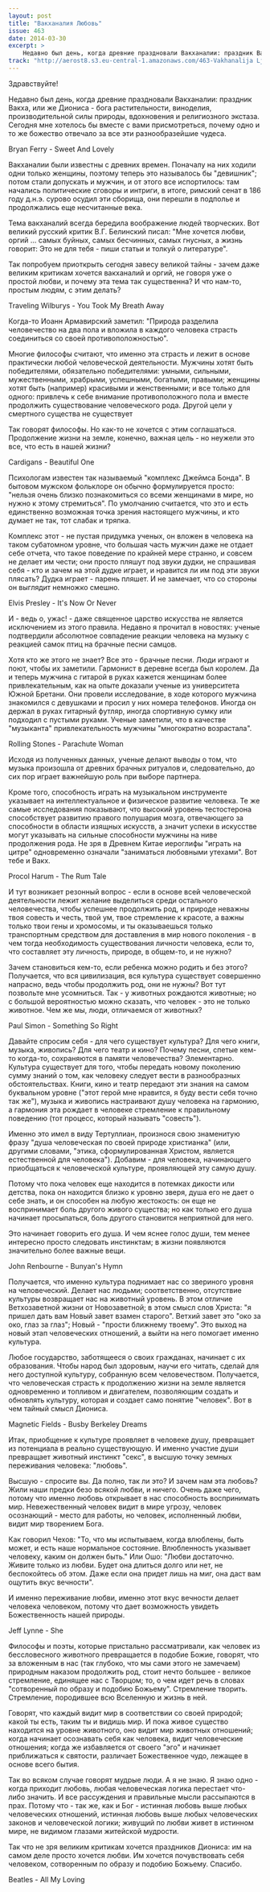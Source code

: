 ```yaml
---
layout: post
title: "Вакханалия Любовь"
issue: 463
date: 2014-03-30
excerpt: >
    Недавно был день, когда древние праздновали Вакханалии: праздник Вакха, или же Диониса - бога растительности, виноделия, производительной силы природы, вдохновения и религиозного экстаза. Сегодня мне хотелось бы вместе с вами присмотреться, почему одно и то же божество отвечало за все эти разнообразейшие чудеса.
track: "http://aerost8.s3.eu-central-1.amazonaws.com/463-Vakhanalija Ljubov'.mp3"
---
```


Здравствуйте!

Недавно был день, когда древние праздновали Вакханалии: праздник Вакха, или же Диониса - бога растительности, виноделия, производительной силы природы, вдохновения и религиозного экстаза. Сегодня мне хотелось бы вместе с вами присмотреться, почему одно и то же божество отвечало за все эти разнообразейшие чудеса.

Bryan Ferry - Sweet And Lovely

Вакханалии были известны с древних времен. Поначалу на них ходили одни только женщины, поэтому теперь это называлось бы "девишник"; потом стали допускать и мужчин, и от этого все испортилось: там начались политические сговоры и интриги, в итоге, римский сенат в 186 году д.н.э. сурово осудил эти сборища, они перешли в подполье и продолжались еще несчитанные века.

Тема вакханалий всегда бередила воображение людей творческих. Вот великий русский критик В.Г. Белинский писал: "Мне хочется любви, оргий ... самых буйных, самых бесчинных, самых гнусных, а жизнь говорит: Это не для тебя - пиши статьи и толкуй о литературе".

Так попробуем приоткрыть сегодня завесу великой тайны - зачем даже великим критикам хочется вакханалий и оргий, не говоря уже о простой любви, и почему эта тема так существенна? И что нам-то, простым людям, с этим делать?

Traveling Wilburys - You Took My Breath Away

Когда-то Иоанн Армавирский заметил: "Природа разделила человечество на два пола и вложила в каждого человека страсть соединиться со своей противоположностью".

Многие философы считают, что именно эта страсть и лежит в основе практически любой человеческой деятельности. Мужчины хотят быть победителями, обязательно победителями: умными, сильными, мужественными, храбрыми, успешными, богатыми, правыми; женщины хотят быть (например) красивыми и женственными; и все только для одного: привлечь к себе внимание противоположного пола и вместе продолжить существование человеческого рода. Другой цели у смертного существа не существует

Так говорят философы. Но как-то не хочется с этим соглашаться. Продолжение жизни на земле, конечно, важная цель - но неужели это все, что есть в нашей жизни?

Cardigans - Beautiful One

Психологам известен так называемый "комплекс Джеймса Бонда". В бытовом мужском фольклоре он обычно формулируется просто: "нельзя очень близко познакомиться со всеми женщинами в мире, но нужно к этому стремиться". По умолчанию считается, что это и есть единственно возможная точка зрения настоящего мужчины, и кто думает не так, тот слабак и тряпка.

Комплекс этот - не пустая придумка ученых, он вложен в человека на таком субатомном уровне, что большая часть мужчин даже не отдает себе отчета, что такое поведение по крайней мере странно, и совсем не делает им чести; они просто пляшут под звуки дудки, не спрашивая себя - кто и зачем на этой дудке играет, и нравится ли им под эти звуки плясать? Дудка играет - парень пляшет. И не замечает, что со стороны он выглядит немножко смешно.

Elvis Presley - It's Now Or Never

И - ведь о, ужас! - даже священное царство искусства не является исключением из этого правила. Недавно я прочитал в новостях: ученые подтвердили абсолютное совпадение реакции человека на музыку с реакцией самок птиц на брачные песни самцов.

Хотя кто же этого не знает? Все это - брачные песни. Люди играют и поют, чтобы их заметили. Гармонист в деревне всегда был королем. Да и теперь мужчина с гитарой в руках кажется женщинам более привлекательным, как на опыте доказали ученые из университета Южной Бретани. Они провели исследование, в ходе которого мужчина знакомился с девушками и просил у них номера телефонов. Иногда он держал в руках гитарный футляр, иногда спортивную сумку или подходил с пустыми руками. Ученые заметили, что в качестве "музыканта" привлекательность мужчины "многократно возрастала".

Rolling Stones - Parachute Woman

Исходя из полученных данных, ученые делают выводы о том, что музыка произошла от древних брачных ритуалов и, следовательно, до сих пор играет важнейшую роль при выборе партнера.

Кроме того, способность играть на музыкальном инструменте указывает на интеллектуальное и физическое развитие человека. Те же самые исследования показывают, что высокий уровень тестостерона способствует развитию правого полушария мозга, отвечающего за способности в области изящных искусств, а значит успехи в искусстве могут указывать на сильные способности мужчины на ниве продолжения рода. Не зря в Древнем Китае иероглифы "играть на цитре" одновременно означали "заниматься любовными утехами". Вот тебе и Вакх.

Procol Harum - The Rum Tale

И тут возникает резонный вопрос - если в основе всей человеческой деятельности лежит желание выделиться среди остального человечества, чтобы успешнее продолжить род, и природе неважны твоя совесть и честь, твой ум, твое стремление к красоте, а важны только твои гены и хромосомы, и ты оказываешься только транспортным средством для доставления в мир нового поколения - в чем тогда необходимость существования личности человека, если то, что составляет эту личность, природе, в общем-то, и не нужно?

Зачем становиться кем-то, если ребенка можно родить и без этого? Получается, что вся цивилизация, вся культура существует совершенно напрасно, ведь чтобы продолжить род, они не нужны? Вот тут позвольте мне усомниться. Так - у животных рождаются животные; но с большой вероятностью можно сказать, что человек - это не только животное. Чем же мы, люди, отличаемся от животных?

Paul Simon - Something So Right

Давайте спросим себя - для чего существует культура? Для чего книги, музыка, живопись? Для чего театр и кино? Почему песни, спетые кем-то когда-то, сохраняются в памяти человечества? Элементарно. Культура существует для того, чтобы передать новому поколению сумму знаний о том, как человеку следует вести в разнообразных обстоятельствах. Книги, кино и театр передают эти знания на самом буквальном уровне ("этот герой мне нравится, я буду вести себя точно так же"), музыка и живопись настраивают душу человека на гармонию, а гармония эта рождает в человеке стремление к правильному поведению (тот процесс, который называть "совесть").

Именно это имел в виду Тертуллиан, произнося свою знаменитую фразу "душа человеческая по своей природе христианка" (или, другими словами, "этика, сформулированная Христом, является естественной для человека"). Добавим - для человека, начинающего приобщаться к человеческой культуре, проявляющей эту самую душу.

Потому что пока человек еще находится в потемках дикости или детства, пока он находится близко к уровню зверя, душа его не дает о себе знать, и он способен на любую жестокость: он еще не воспринимает боль другого живого существа; но как только его душа начинает просыпаться, боль другого становится неприятной для него.

Это начинает говорить его душа. И чем яснее голос души, тем менее интересно просто следовать инстинктам; в жизни появляются значительно более важные вещи.

John Renbourne - Bunyan's Hymn

Получается, что именно культура поднимает нас со звериного уровня на человеческий. Делает нас людьми; соответственно, отсутствие культуры возвращает нас на животный уровень. В этом отличие Ветхозаветной жизни от Новозаветной; в этом смысл слов Христа: "я пришел дать вам Новый завет взамен старого". Ветхий завет это "око за око, глаз за глаз"; Новый - "прости ближнему твоему". Это выход на новый этап человеческих отношений, а выйти на него помогает именно культура.

Любое государство, заботящееся о своих гражданах, начинает с их образования. Чтобы народ был здоровым, научи его читать, сделай для него доступной культуру, собранную всем человечеством. Получается, что человеческая страсть к продолжению жизни на земле является одновременно и топливом и двигателем, позволяющим создать и обновлять культуру, которая и создает само понятие "человек". Вот в чем тайный смысл Диониса.

Magnetic Fields - Busby Berkeley Dreams

Итак, приобщение к культуре проявляет в человеке душу, превращает из потенциала в реально существующую. И именно участие души превращает животный инстинкт "секс", в высшую точку земных переживания человека: "любовь".

Высшую - спросите вы. Да полно, так ли это? И зачем нам эта любовь? Жили наши предки безо всякой любви, и ничего. Очень даже чего, потому что именно любовь открывает в нас способность воспринимать мир. Невежественный человек видит в мире угрозу, человек осознающий - место для работы, но человек, исполненный любви, видит мир творением Бога.

Как говорил Чехов: "То, что мы испытываем, когда влюблены, быть может, и есть наше нормальное состояние. Влюбленность указывает человеку, каким он должен быть." Или Ошо: "Любви достаточно. Живите только из любви. Будет она длиться долго или нет, не беспокойтесь об этом. Даже если она придет лишь на миг, она даст вам ощутить вкус вечности".

И именно переживание любви, именно этот вкус вечности делает человека человеком, потому что дает возможность увидеть Божественность нашей природы.

Jeff Lynne - She

Философы и поэты, которые пристально рассматривали, как человек из бессловесного животного превращается в подобие Божие, говорят, что за вложенным в нас (так глубоко, что мы сами этого не замечаем) природным наказом продолжить род, стоит нечто большее - великое стремление, единящее нас с Творцом; то, о чем идет речь в словах "сотворенный по образу и подобию Божьему". Стремление творить. Стремление, породившее всю Вселенную и жизнь в ней.

Говорят, что каждый видит мир в соответствии со своей природой; какой ты есть, таким ты и видишь мир. И пока живое существо находится на уровне животного, оно видит мир животных отношений; когда начинает осознавать себя как человека, видит человеческие отношения; когда же избавляется от своего "эго" и начинает приближаться к святости, различает Божественное чудо, лежащее в основе всего бытия.

Так во всяком случае говорят мудрые люди. А я не знаю. Я знаю одно - когда приходит любовь, любая человеческая логика перестает что-либо значить. И все рассуждения и правильные мысли рассыпаются в прах. Потому что - так же, как и Бог - истинная любовь выше любых человеческих отношений, истинная любовь выше любых человеческих законов и человеческой логики; живущий по любви живет в истинном мире, не видимом глазами житейской мудрости.

Так что не зря великим критикам хочется праздников Диониса: им на самом деле просто хочется любви. Им хочется почувствовать себя человеком, сотворенным по образу и подобию Божьему. Спасибо.

Beatles - All My Loving
